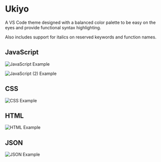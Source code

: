 # Ukiyo

A VS Code theme designed with a balanced color palette to be easy on the eyes and provide functional syntax highlighting.

Also includes support for italics on reserved keywords and function names.

## JavaScript

![JavaScript Example](./images/javascript_file.png)

![JavaScript (2) Example](./images/javascript_2_file.png)

## CSS

![CSS Example](./images/css_file.png)

## HTML

![HTML Example](./images/html_file.png)

## JSON

![JSON Example](./images/JSON_file.png)
